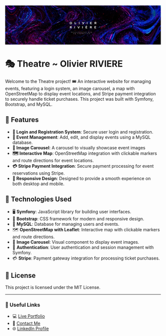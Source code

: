 ![Logo](./src/assets/img/logo_perso.jpg)

# 🎭 Theatre ~ Olivier RIVIERE

Welcome to the Theatre project! 🎟️ An interactive website for managing events, featuring a login system, an image carousel, a map with OpenStreetMap to display event locations, and Stripe payment integration to securely handle ticket purchases. This project was built with Symfony, Bootstrap, and MySQL.

## 🌟 Features

- **🔑 Login and Registration System**: Secure user login and registration.
- **📅 Event Management**: Add, edit, and display events using a MySQL database.
- **🎡 Image Carousel**: A carousel to visually showcase event images
- **🗺️ Interactive Map**: OpenStreetMap integration with clickable markers and route directions for event locations.
- **💳 Stripe Payment Integration**: Secure payment processing for event reservations using Stripe.
- **📱 Responsive Design**: Designed to provide a smooth experience on both desktop and mobile.

## 🚀 Technologies Used

- 🖥️ **Symfony**: JavaScript library for building user interfaces.
- 🎨 **Bootstrap**: CSS framework for modern and responsive design.
- 💾 **MySQL**: Database for managing users and events.
- 🗺️ **OpenStreetMap with Leaflet**: Interactive map with clickable markers and route directions.
- 🎠 **Image Carousel**: Visual component to display event images.
- 🔐 **Authentication**: User authentication and session management with Symfony.
- 💳 **Stripe**: Payment gateway integration for processing ticket purchases.

## 📝 License

This project is licensed under the MIT License.

---

### 🔗 Useful Links

- 💻 [Live Portfolio](https://portfolio-olivier-riviere.vercel.app/)
- 📧 [Contact Me](mailto:olivier.riviere.dev@gmail.com)
- 🌐 [LinkedIn Profile](https://www.linkedin.com/in/olivierriviere/)